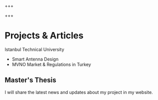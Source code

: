 +++

+++

# Projects & Articles

Istanbul Technical University

* Smart Antenna Design
* MVNO Market & Regulations in Turkey

## Master's Thesis

I will share the latest news and updates about my project in my website.

